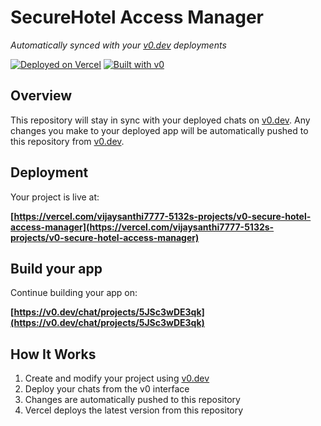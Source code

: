 # SecureHotel Access Manager

*Automatically synced with your [v0.dev](https://v0.dev) deployments*

[![Deployed on Vercel](https://img.shields.io/badge/Deployed%20on-Vercel-black?style=for-the-badge&logo=vercel)](https://vercel.com/vijaysanthi7777-5132s-projects/v0-secure-hotel-access-manager)
[![Built with v0](https://img.shields.io/badge/Built%20with-v0.dev-black?style=for-the-badge)](https://v0.dev/chat/projects/5JSc3wDE3qk)

## Overview

This repository will stay in sync with your deployed chats on [v0.dev](https://v0.dev).
Any changes you make to your deployed app will be automatically pushed to this repository from [v0.dev](https://v0.dev).

## Deployment

Your project is live at:

**[https://vercel.com/vijaysanthi7777-5132s-projects/v0-secure-hotel-access-manager](https://vercel.com/vijaysanthi7777-5132s-projects/v0-secure-hotel-access-manager)**

## Build your app

Continue building your app on:

**[https://v0.dev/chat/projects/5JSc3wDE3qk](https://v0.dev/chat/projects/5JSc3wDE3qk)**

## How It Works

1. Create and modify your project using [v0.dev](https://v0.dev)
2. Deploy your chats from the v0 interface
3. Changes are automatically pushed to this repository
4. Vercel deploys the latest version from this repository